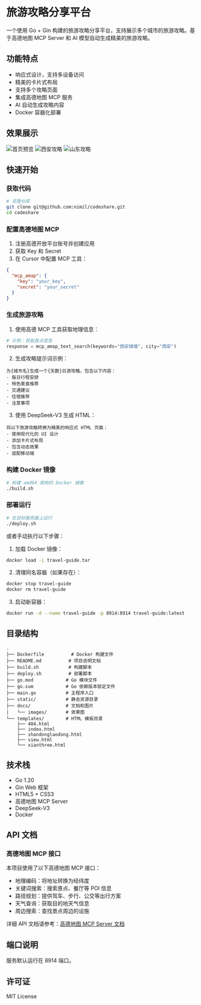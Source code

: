 # 旅游攻略分享平台

一个使用 Go + Gin 构建的旅游攻略分享平台，支持展示多个城市的旅游攻略。基于高德地图 MCP Server 和 AI 模型自动生成精美的旅游攻略。

## 功能特点

- 响应式设计，支持多设备访问
- 精美的卡片式布局
- 支持多个攻略页面
- 集成高德地图 MCP 服务
- AI 自动生成攻略内容
- Docker 容器化部署

## 效果展示

![首页预览](docs/images/home.png)
![西安攻略](docs/images/xian.png)
![山东攻略](docs/images/shandong.png)

## 快速开始

### 获取代码

```bash
# 克隆仓库
git clone git@github.com:nimil/codeshare.git
cd codeshare
```

### 配置高德地图 MCP

1. 注册高德开放平台账号并创建应用
2. 获取 Key 和 Secret
3. 在 Cursor 中配置 MCP 工具：
```json
{
  "mcp_amap": {
    "key": "your_key",
    "secret": "your_secret"
  }
}
```

### 生成旅游攻略

1. 使用高德 MCP 工具获取地理信息：
```python
# 示例：获取景点信息
response = mcp_amap_text_search(keywords="西安城墙", city="西安")
```

2. 生成攻略提示词示例：
```text
为{城市名}生成一个{天数}日游攻略，包含以下内容：
- 每日行程安排
- 特色美食推荐
- 交通建议
- 住宿推荐
- 注意事项
```

3. 使用 DeepSeek-V3 生成 HTML：
```text
将以下旅游攻略转换为精美的响应式 HTML 页面：
- 使用现代化的 UI 设计
- 添加卡片式布局
- 包含动态效果
- 适配移动端
```

### 构建 Docker 镜像

```bash
# 构建 amd64 架构的 Docker 镜像
./build.sh
```

### 部署运行

```bash
# 在目标服务器上运行
./deploy.sh
```

或者手动执行以下步骤：

1. 加载 Docker 镜像：
```bash
docker load -i travel-guide.tar
```

2. 清理同名容器（如果存在）：
```bash
docker stop travel-guide
docker rm travel-guide
```

3. 启动新容器：
```bash
docker run -d --name travel-guide -p 8914:8914 travel-guide:latest
```

## 目录结构

```
.
├── Dockerfile          # Docker 构建文件
├── README.md          # 项目说明文档
├── build.sh           # 构建脚本
├── deploy.sh          # 部署脚本
├── go.mod            # Go 模块文件
├── go.sum            # Go 依赖版本锁定文件
├── main.go           # 主程序入口
├── static/           # 静态资源目录
├── docs/             # 文档和图片
│   └── images/       # 效果图
└── templates/        # HTML 模板目录
    ├── 404.html
    ├── index.html
    ├── shandonglaodong.html
    ├── view.html
    └── xianthree.html
```

## 技术栈

- Go 1.20
- Gin Web 框架
- HTML5 + CSS3
- 高德地图 MCP Server
- DeepSeek-V3
- Docker

## API 文档

### 高德地图 MCP 接口

本项目使用了以下高德地图 MCP 接口：

- 地理编码：将地址转换为经纬度
- 关键词搜索：搜索景点、餐厅等 POI 信息
- 路径规划：提供驾车、步行、公交等出行方案
- 天气查询：获取目的地天气信息
- 周边搜索：查找景点周边的设施

详细 API 文档请参考：[高德地图 MCP Server 文档](https://lbs.amap.com/api/mcp-server/summary)

## 端口说明

服务默认运行在 8914 端口。

## 许可证

MIT License 